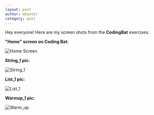 ```yaml
---
layout: post
author: mbaxter
category: post
---
```

Hey everyone! Here are my screen shots from the <b>CodingBat</b> exercises.

<b>"Home" screen on Coding Bat:</b>

![Home Screen](https://lh6.googleusercontent.com/-VELRGnrzK8M/UjkDI5bqaLI/AAAAAAAAASQ/D8ulSaa_bug/w769-h220-no/Screen+Shot+2013-09-17+at+9.32.11+PM.png "Home Screen")

<b>String_1 pic:</b>

![String_1](https://lh4.googleusercontent.com/-8n2BoGpF7tI/UjkDSrZ9NxI/AAAAAAAAASk/PXBfcqk2Hss/w769-h178-no/Screen+Shot+2013-09-16+at+10.31.53+AM.png "String_1")

<b>List_1 pic:</b>

![List_1](https://lh4.googleusercontent.com/-_XLOIL9CyEQ/UjkDLvScA8I/AAAAAAAAASY/WIEg2sXkXRU/w769-h188-no/Screen+Shot+2013-09-17+at+12.22.04+AM.png "List_1")

<b>Warmup_1 pic:</b>

![Warm_up](https://lh4.googleusercontent.com/-KseF5YrJWlo/UjkDQCexgnI/AAAAAAAAASo/9RMDzDhtsOQ/w769-h163-no/Screen+Shot+2013-09-17+at+9.30.16+PM.png "Warmup_1")
